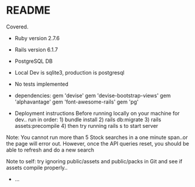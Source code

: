 # README

Covered.

* Ruby version 2.7.6

* Rails version 6.1.7

* PostgreSQL DB

* Local Dev is sqlite3, production is postgresql

* No tests implemented

* dependencies: 
gem 'devise'
gem 'devise-bootstrap-views'
gem 'alphavantage' 
gem 'font-awesome-rails'
gem 'pg'

* Deployment instructions
Before running locally on your machine for dev.. run in order: 1) bundle install 2) rails db:migrate 3) rails assets:precompile 4) then try running rails s to start server

Note: You cannot run more than 5 Stock searches in a one minute span..or the page will error out. However, once the API queries reset, you should be able to refresh and do a new search

Note to self: try ignoring public/assets and public/packs in Git and see if assets compile properly..
* ...
